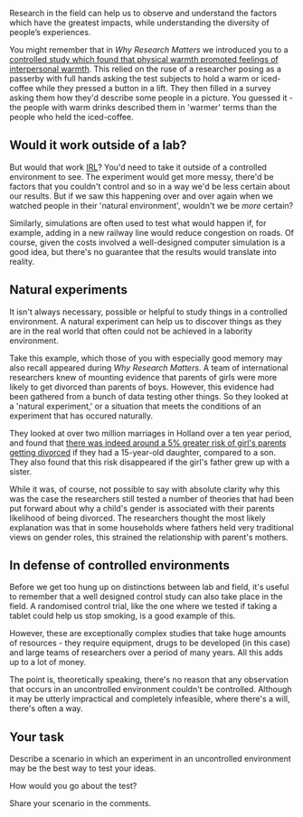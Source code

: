 Research in the field can help us to observe and understand the factors which have the greatest impacts, while understanding the diversity of people’s experiences.

You might remember that in _Why Research Matters_ we introduced you to a [controlled study which found that physical warmth promoted feelings of interpersonal warmth](link).  This relied on the ruse of a researcher posing as a passerby with full hands asking the test subjects to hold a warm or iced-coffee while they pressed a button in a lift.  They then filled in a survey asking them how they'd describe some people in a picture.  You guessed it - the people with warm drinks described them in 'warmer' terms than the people who held the iced-coffee.

## Would it work outside of a lab?

But would that work [IRL](https://www.macmillandictionary.com/dictionary/british/irl)?  You'd need to take it outside of a controlled environment to see.  The experiment would get more messy, there'd be factors that you couldn't control and so in a way we'd be less certain about our results.  But if we saw this happening over and over again when we watched people in their 'natural environment', wouldn't we be _more_ certain?  

Similarly, simulations are often used to test what would happen if, for example, adding in a new railway line would reduce congestion on roads.  Of course, given the costs involved a well-designed computer simulation is a good idea, but there's no guarantee that the results would translate into reality.

## Natural experiments

It isn't always necessary, possible or helpful to study things in a controlled environment. A natural experiment can help us to discover things as they are in the real world that often could not be achieved in a labority environment.

Take this example, which those of you with especially good memory may also recall appeared during _Why Research Matters_.  A team of international researchers knew of mounting evidence that parents of girls were more likely to get divorced than parents of boys.  However, this evidence had been gathered from a bunch of data testing other things.  So they looked at a 'natural experiment,' or a situation that meets the conditions of an experiment that has occured naturally.

They looked at over two million marriages in Holland over a ten year period, and found that [there was indeed around a 5% greater risk of girl's parents getting divorced](https://theconversation.com/parents-of-teenage-daughters-more-likely-to-divorce-study-84704) if they had a 15-year-old daughter, compared to a son.  They also found that this risk disappeared if the girl's father grew up with a sister.  

While it was, of course, not possible to say with absolute clarity why this was the case the researchers still tested a number of theories that had been put forward about why a child's gender is associated with their parents likelihood of being divorced.  The researchers thought the most likely explanation was that in some households where fathers held very traditional views on gender roles, this strained the relationship with parent's mothers.  

## In defense of controlled environments

Before we get too hung up on distinctions between lab and field, it's useful to remember that a well designed control study can also take place in the field.  A randomised control trial, like the one where we tested if taking a tablet could help us stop smoking, is a good example of this.

However, these are exceptionally complex studies that take huge amounts of resources - they require equipment, drugs to be developed (in this case) and large teams of researchers over a period of many years.  All this adds up to a lot of money.  

The point is, theoretically speaking, there's no reason that any observation that occurs in an uncontrolled environment couldn't be controlled.  Although it may be utterly impractical and completely infeasible, where there's a will, there's often a way.

## Your task

Describe a scenario in which an experiment in an uncontrolled environment may be the best way to test your ideas.

How would you go about the test?

Share your scenario in the comments.
